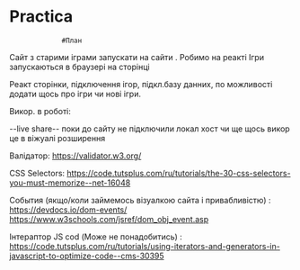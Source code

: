 # Practica
                 #План
Сайт з старими іграми запускати на сайти .
Робимо на реакті 
Ігри запускаються в браузері на сторінці 

Реакт сторінки, підключення ігор, підкл.базу данних, по можливості додати щось про ігри чи нові ігри.

Викор. в роботі:

--live share--
поки до сайту не підключили локал хост чи ще щось викор це
в віжуалі розширення

Валідатор:
https://validator.w3.org/

CSS Selectors:
https://code.tutsplus.com/ru/tutorials/the-30-css-selectors-you-must-memorize--net-16048

События (якщо/коли займемось візуалкою сайта і привабливістю) :
 https://devdocs.io/dom-events/
https://www.w3schools.com/jsref/dom_obj_event.asp

Інтераптор JS cod (Може не понадобитись) :
https://code.tutsplus.com/ru/tutorials/using-iterators-and-generators-in-javascript-to-optimize-code--cms-30395

